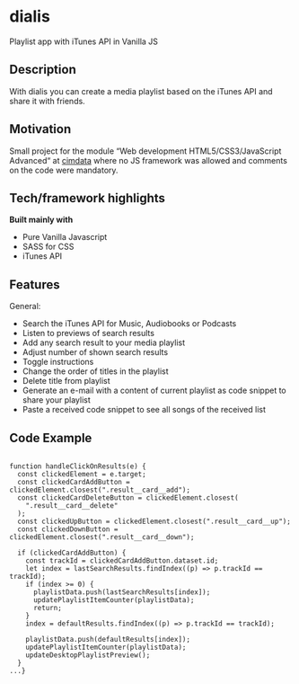 # dialis

Playlist app with iTunes API in Vanilla JS

## Description

With dialis you can create a media playlist based on the iTunes API and share it with friends.

## Motivation

Small project for the module “Web development HTML5/CSS3/JavaScript Advanced“ at [cimdata](https://www.cimdata.de/) where no JS framework was allowed and comments on the code were mandatory. 

## Tech/framework highlights

<b>Built mainly with </b>

- Pure Vanilla Javascript
- SASS for CSS
- iTunes API

## Features

General:
- Search the iTunes API for Music, Audiobooks or Podcasts
- Listen to previews of search results
- Add any search result to your media playlist
- Adjust number of shown search results
- Toggle instructions
- Change the order of titles in the playlist
- Delete title from playlist
- Generate an e-mail with a content of current playlist as code snippet to share your playlist
- Paste a received code snippet to see all songs of the received list


## Code Example

```
 
function handleClickOnResults(e) {
  const clickedElement = e.target;
  const clickedCardAddButton = clickedElement.closest(".result__card__add");
  const clickedCardDeleteButton = clickedElement.closest(
    ".result__card__delete"
  );
  const clickedUpButton = clickedElement.closest(".result__card__up");
  const clickedDownButton = clickedElement.closest(".result__card__down");

  if (clickedCardAddButton) {
    const trackId = clickedCardAddButton.dataset.id;
    let index = lastSearchResults.findIndex((p) => p.trackId == trackId);
    if (index >= 0) {
      playlistData.push(lastSearchResults[index]);
      updatePlaylistItemCounter(playlistData);
      return;
    }
    index = defaultResults.findIndex((p) => p.trackId == trackId);

    playlistData.push(defaultResults[index]);
    updatePlaylistItemCounter(playlistData);
    updateDesktopPlaylistPreview();
  }
...}
```
